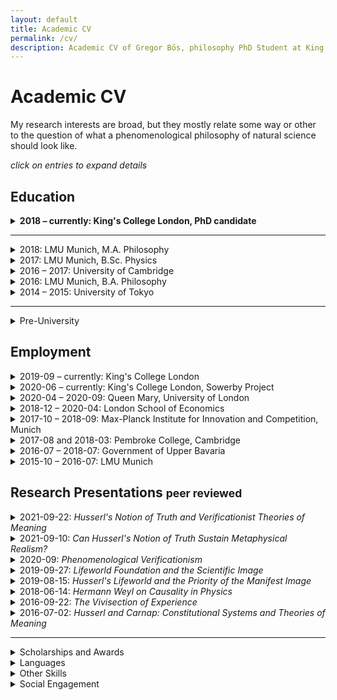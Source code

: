 ```yaml
---
layout: default
title: Academic CV
permalink: /cv/
description: Academic CV of Gregor Bös, philosophy PhD Student at King's College London.
---
```


<!--
Template is:
<details>
<summary>
</summary>
</details>
This could probably be made more useful with a CSS styling
-->

# Academic CV
<p>
My research interests are broad, but they mostly relate some way or other to the question of what a phenomenological philosophy of natural science should look like. </p>


_click on entries to expand details_
<!-- ## Area of Specialization
## Area of Competence -->

## Education
<details>
<summary><b>2018 &ndash; currently: King's College London, PhD candidate</b>
</summary>

Research Topic: _The Phenomenological Lifeworld as a Foundation of Natural Science_

Primary Supervisor: Mark Textor


</details>

---

<details>
<summary>2018: LMU Munich, M.A. Philosophy
</summary>
Dissertation Topic: <em>Husserl's Philosophy of Natural Science and Scientific Realism</em>

Thesis Supervisors: Christopher Erhard, Alexander Reutlinger
</details>

<details>
<summary>2017: LMU Munich, B.Sc. Physics
</summary>

Thesis Topic: <em>Sequential Artificial Neural Networks for the Trigger of the Belle II Experiment</em>

Analysis of artificial neural networks used for live analysis of data in
a particle physics experiment in Tsukuba, Japan

Thesis Supervisor: Prof. Christian Kiesling (LMU and Max-Planck Institute for Physics)
</details>

<details>
<summary>2016 &ndash; 2017: University of Cambridge
</summary>

Research Student, Department of Philosophy, Hughes Hall College
</details>

<details>
<summary> 2016: LMU Munich, B.A. Philosophy
</summary>

Thesis: <em>Carnap’s ‘Aufbau’ in a Husserlian Context. Towards a phenomenological ‘Aufbau’ or a logicist phenomenology.</em>

Thesis Supervisor: Christopher Erhard
</details>

<details>
<summary> 2014 &ndash; 2015: University of Tokyo
</summary>

Exchange Student in the USTEP-Programme
</details>


---


<details>
<summary> Pre-University
</summary>

2011 &ndash; 2012: European Voluntary Service at youth centre a.s.b.l. in Troisvierges, Luxembourg

High School Diploma (Abitur) in Baden-Württemberg (best of 123 graduates). Core subjects: physics, fine arts

</details>
<p></p>

## Employment
<details>
<summary>2019-09 &ndash; currently: King's College London
</summary>

Graduate Teaching Assistant for the modules:
- Belief and Decision Under Uncertainty x2 (Prof. Alexander Bird)
- Methodology x2 (Prof. Julien Dutant, Prof. Clayton Littlejohn)
- Ethics and Politics of Science and Technology (Dr. Matteo Mameli)
- Neuroscience and the Mind (Dr. Adrian Alsmith, summative assessment only)
</details>

<details>
<summary>2020-06 &ndash; currently: King's College London, Sowerby Project
</summary>

Project Assistant for the [Peter Sowerby Philosophy of Medicine Project](https://www.philosophyandmedicine.org)
</details>


<details>
<summary>2020-04 &ndash; 2020-09: Queen Mary, University of London
</summary>

Research Assistant for Dr. Moqi Groen-Xu, School of Economics and Finance

Database matching and citation network analysis.
</details>



<details>
<summary>2018-12 &ndash; 2020-04: London School of Economics
</summary>

Occasional Research Assistant for Dr. Moqi Groen-Xu, Department of Finance

Collation and explorative analysis of metadata for 17m scientific articles (Scopus, Python)
</details>
<details>
<summary> 2017-10 &ndash; 2018-09: Max-Planck Institute for Innovation and Competition, Munich
</summary>

Student Research Assistant under Dietmar Harhoff

Application of machine learning tools on patent and
publication abstract databases (Python)
</details>
<details>
<summary> 2017-08 and 2018-03: Pembroke College, Cambridge
</summary>

Programme Assistant for 2 Japanese Summer Schools

Support of lecturers, individual tutoring, organization of extracurricular activities, pastoral care for high school and undergraduate students
</details>
<details>
<summary>
2016-07 &ndash; 2018-07: Government of Upper Bavaria
</summary>

5 Philosophy Workshops for gifted students, 9th and 11th grade
</details>
<details>
<summary> 2015-10 &ndash; 2016-07: LMU Munich
</summary>

Tutor and Research Tutor for two seminars on “Edmund Husserl: Logical Investigations". Seminar jointly organised with Prof. Verena Mayer.
</details>
<p></p>

## Research Presentations <small>peer reviewed</small>


<details>
<summary> 2021-09-22: <i>Husserl's Notion of Truth and Verificationist Theories of Meaning</i></summary>

---

German Phenomenological Society (DGPF) Doctoral Colloquium, Jena, Germany
</details>

<details>
<summary> 2021-09-10: <i>Can Husserl's Notion of Truth Sustain Metaphysical Realism?</i></summary>

---

SoPhiA Conference for Young Analytic Philosophy, Salzburg, Austria
</details>



<details>
<summary> 2020-09: <i>Phenomenological Verificationism</i></summary>

---

Start of Year Departmental Conference, King’s College London, UK

</details>



<details>
<summary> 2019-09-27: <i>Lifeworld Foundation and the Scientific Image</i></summary>

---

Presented at the 2nd Phenomenological Approaches to Physics Conference, Stony Brook University, NY, USA. ([slides](/dl/2019-09_Stony_Brook.pdf))

</details>
<details>
<summary> 2019-08-15: <i>Husserl's Lifeworld and the Priority of the Manifest Image</i>
</summary>

---

Presented at the 2019 Summer School in Phenomenology and Philosophy of Mind, Centre for Subjectivity Research, Copenhagen. ([slides](/dl/2019_Copenhagen.pdf))

</details>
<details>
<summary> 2018-06-14: <i>Hermann Weyl on Causality in Physics</i>
</summary>

---

Presented at the International Conference: _Phenomenological Approaches to Physics_, University of Graz, Austria.

</details>
<details>
<summary> 2016-09-22: <i>The Vivisection of Experience</i>
</summary>

---

Presented at the 2nd International Conference in Philosophy of Mind, University of Minho, Braga, Portugal

</details>
<details>
<summary> 2016-07-02: <i>Husserl and Carnap: Constitutional Systems and Theories of Meaning</i>
</summary>

---

International Undergraduate Conference in Analytic Philosophy at Bayreuth University

</details>
<p></p>

---

<details>
<summary> Scholarships and Awards
</summary>

- 2020: King's College London Global Research Grant. Supporting a Research Stay at the [Centre for Subjectivity Research](https://www.cfs.ku.dk), University of Copenhagen
- 2018 &ndash; 2021: King's College London Faculty of Arts and Humanities: Full PhD Scholarship
- 2012 &ndash; 2018: National Academic Merit Foundation (Studienstiftung)
- 2016 &ndash; 2017: DAAD Graduate Study Abroad Scholarship
- 2014 &ndash; 2015: Full Scholarship of the Japanese Student Service Organisation (JASSO)
- 05/2015: "Green Stories" Project Scholarship for a reportage on the life in Fukushima prefecture, article published in German [here](https://www.lizzynet.de/wws/ein-vergifteter-name.php?sid=54339215369202175156525552555960) and in [Novo Argumente](https://www.novo-argumente.com/artikel/fukushima_ein_vergifteter_name)
- 03/2014: Project Scholarship from the German-French Youth Organisation: _This is art. Can we trash it?_ On the administration of artists' heritages. Sojourn in Paris
- Jean-Walter prize of the zis-foundation for the reportage: _The philosophy of physicists. Fundamental Research and Multicultural Context at CERN_, previously project scholarship

</details>


<details>
<summary> Languages
</summary>

- German: Mother Tongue
- English: C2 certified
- French: Competent (ca. C1)
- Japanese: Basic (ca. A2 / JLPT N3)
- Spanish: Basic (ca. A2)

</details>

<details>
<summary> Other Skills
</summary>

- Programming (Python: pandas, scikit-learn; LaTeX; basic Octave; HPC computing on LSE's _fabian_ and QMUL's _Apocrita_ clusters)
- Coursera Certificate _Machine Learning_ with Andrew Ng (verified)
- Photography and Film Editing, basic WordPress knowledge
</details>

<details>
<summary> Social Engagement
</summary>

- Steering committee member and mentor for the [zis-foundation](https://www.zis-reisen.de/en/) (est. 1956) which offers scholarships to youth aged 16-21 to realize educational travel projects
</details>
